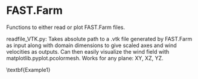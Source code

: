# FAST.Farm
Functions to either read or plot FAST.Farm files.

readfile_VTK.py: 
Takes absolute path to a .vtk file generated by FAST.Farm as input along with domain dimensions to give scaled axes and wind velocities as outputs.
Can then easily visualize the wind field with matplotlib.pyplot.pcolormesh.
Works for any plane: XY, XZ, YZ.

\textbf{Example1}
